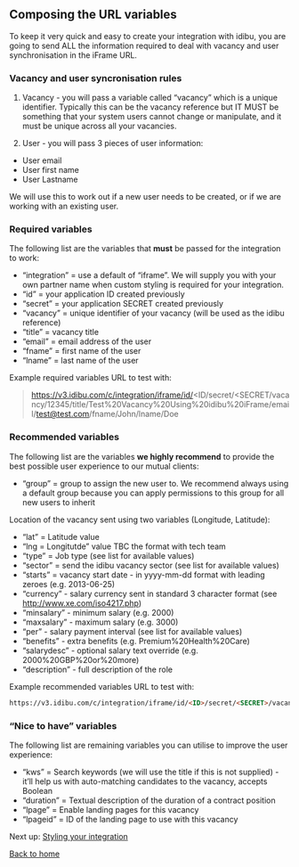 ## Composing the URL variables

To keep it very quick and easy to create your integration with idibu, you are going to send ALL the information required to deal with vacancy and user synchronisation in the iFrame URL.

### Vacancy and user syncronisation rules

1. Vacancy - you will pass a variable called “vacancy” which is a unique identifier. Typically this can be the vacancy reference but IT MUST be something that your system users cannot change or manipulate, and it must be unique across all your vacancies.

2. User - you will pass 3 pieces of user information:
- User email
- User first name
- User Lastname

We will use this to work out if a new user needs to be created, or if we are working with an existing user.

### Required variables

The following list are the variables that **must** be passed for the integration to work:

- “integration” = use a default of “iframe”. We will supply you with your own partner name when custom styling is required for your integration. 
- “id” = your application ID created previously
- “secret” = your application SECRET created previously
- “vacancy” = unique identifier of your vacancy (will be used as the idibu reference)
- “title” = vacancy title
- “email” = email address of the user
- “fname” = first name of the user
- “lname” = last name of the user

Example required variables URL to test with:
>https://v3.idibu.com/c/integration/iframe/id/<ID/secret/<SECRET/vacancy/12345/title/Test%20Vacancy%20Using%20idibu%20iFrame/email/test@test.com/fname/John/lname/Doe

### Recommended variables

The following list are the variables **we highly recommend** to provide the best possible user experience to our mutual clients:

- “group” = group to assign the new user to. We recommend always using a default group because you can apply permissions to this group for all new users to inherit

Location of the vacancy sent using two variables (Longitude, Latitude):
-  “lat” = Latitude value
-  “lng = Longitutde” value TBC the format with tech team
- “type” = Job type (see list for available values)
- “sector” = send the idibu vacancy sector (see list for available values)
- “starts” = vacancy start date - in yyyy-mm-dd format with leading zeroes (e.g. 2013-06-25)
- “currency” - salary currency sent in standard 3 character format  (see http://www.xe.com/iso4217.php)
- “minsalary” - minimum salary (e.g. 2000)
- “maxsalary” - maximum salary (e.g. 3000)
- “per” - salary payment interval  (see list for available values)
- “benefits” - extra benefits (e.g. Premium%20Health%20Care)
- “salarydesc” - optional salary text override (e.g. 2000%20GBP%20or%20more)
- “description” - full description of the role

Example recommended variables URL to test with:
```html
https://v3.idibu.com/c/integration/iframe/id/<ID>/secret/<SECRET>/vacancy/12345/title/Test%20Vacancy%20Using%20idibu%20iFrame/email/test@test.com/fname/John/lname/Doe/lat/51.0/lng/-0.1/type/1/sector/18/starts/2017-06-24/currency/GBP/minsalary/25000/maxsalary/35000/per/1/benefits/Premium%20Health%20Care/salarydesc/30000%20GBP%20or%20more/description/Lorem%20ipsum%20dolor%20sit%20amet%2C%20consectetur%20adipiscing%20elit.%20Aenean%20malesuada%20risus%20orci%2C%20vitae%20congue%20elit%20pulvinar%20a.%20Curabitur%20metus%20eros%2C%20accumsan%20a%20mi%20vitae%2C%20consequat%20finibus%20metus.%20Nam%20venenatis%20at%20orci%20quis%20convallis.%20%0D%0A%0D%0APellentesque%20nec%20quam%20laoreet%2C%20pretium%20ex%20sed%2C%20lacinia%20mi.%20Vestibulum%20tristique%2C%20magna%20eget%20dictum%20egestas%2C%20felis%20erat%20malesuada%20lorem%2C%20vitae%20sollicitudin%20lacus%20quam%20sed%20risus.%20Proin%20feugiat%20bibendum%20ligula%20non%20venenatis.%20Phasellus%20tincidunt%20metus%20at%20tellus%20rhoncus%2C%20ac%20hendrerit%20est%20blandit.
```

### “Nice to have” variables

The following list are remaining variables you can utilise to improve the user experience:

- “kws” = Search keywords (we will use the title if this is not supplied) - it’ll help us with auto-matching candidates to the vacancy, accepts Boolean
- “duration” = Textual description of the duration of a contract position
- “lpage” = Enable landing pages for this vacancy
- “lpageid” = ID of the landing page to use with this vacancy




Next up: [Styling your integration](https://github.com/oneworldmarket/idibu-v3-api/blob/master/stuff/iFrame%20integration/Styling%20your%20integration.md)

[Back to home](https://github.com/oneworldmarket/idibu-v3-api/blob/master/stuff/iFrame%20integration/README.md)
